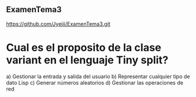 ## ExamenTema3
https://github.com/Jyejii/ExamenTema3.git

# Cual es el proposito de la clase variant en el lenguaje Tiny split?
a) Gestionar la entrada y salida del usuario
b) Representar cualquier tipo de dato Lisp
c) Generar números aleatorios
d) Gestionar las operaciones de red


